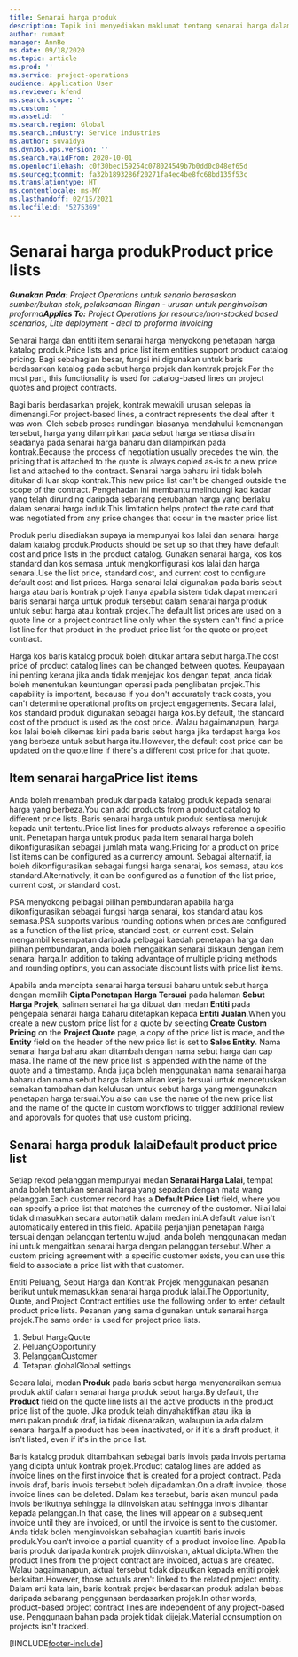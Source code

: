 ```yaml
---
title: Senarai harga produk
description: Topik ini menyediakan maklumat tentang senarai harga dalam penetapan harga katalog yang digunakan untuk sebut harga dan kontrak projek.
author: rumant
manager: AnnBe
ms.date: 09/18/2020
ms.topic: article
ms.prod: ''
ms.service: project-operations
audience: Application User
ms.reviewer: kfend
ms.search.scope: ''
ms.custom: ''
ms.assetid: ''
ms.search.region: Global
ms.search.industry: Service industries
ms.author: suvaidya
ms.dyn365.ops.version: ''
ms.search.validFrom: 2020-10-01
ms.openlocfilehash: c0f30bec159254c078024549b7b0dd0c048ef65d
ms.sourcegitcommit: fa32b1893286f20271fa4ec4be8fc68bd135f53c
ms.translationtype: HT
ms.contentlocale: ms-MY
ms.lasthandoff: 02/15/2021
ms.locfileid: "5275369"
---
```

# <a name="product-price-lists"></a><span data-ttu-id="4efc5-103">Senarai harga produk</span><span class="sxs-lookup"><span data-stu-id="4efc5-103">Product price lists</span></span>

<span data-ttu-id="4efc5-104">_**Gunakan Pada:** Project Operations untuk senario berasaskan sumber/bukan stok, pelaksanaan Ringan - urusan untuk penginvoisan proforma_</span><span class="sxs-lookup"><span data-stu-id="4efc5-104">_**Applies To:** Project Operations for resource/non-stocked based scenarios, Lite deployment - deal to proforma invoicing_</span></span>

<span data-ttu-id="4efc5-105">Senarai harga dan entiti item senarai harga menyokong penetapan harga katalog produk.</span><span class="sxs-lookup"><span data-stu-id="4efc5-105">Price lists and price list item entities support product catalog pricing.</span></span> <span data-ttu-id="4efc5-106">Bagi sebahagian besar, fungsi ini digunakan untuk baris berdasarkan katalog pada sebut harga projek dan kontrak projek.</span><span class="sxs-lookup"><span data-stu-id="4efc5-106">For the most part, this functionality is used for catalog-based lines on project quotes and project contracts.</span></span>

<span data-ttu-id="4efc5-107">Bagi baris berdasarkan projek, kontrak mewakili urusan selepas ia dimenangi.</span><span class="sxs-lookup"><span data-stu-id="4efc5-107">For project-based lines, a contract represents the deal after it was won.</span></span> <span data-ttu-id="4efc5-108">Oleh sebab proses rundingan biasanya mendahului kemenangan tersebut, harga yang dilampirkan pada sebut harga sentiasa disalin seadanya pada senarai harga baharu dan dilampirkan pada kontrak.</span><span class="sxs-lookup"><span data-stu-id="4efc5-108">Because the process of negotiation usually precedes the win, the pricing that is attached to the quote is always copied as-is to a new price list and attached to the contract.</span></span> <span data-ttu-id="4efc5-109">Senarai harga baharu ini tidak boleh ditukar di luar skop kontrak.</span><span class="sxs-lookup"><span data-stu-id="4efc5-109">This new price list can't be changed outside the scope of the contract.</span></span> <span data-ttu-id="4efc5-110">Pengehadan ini membantu melindungi kad kadar yang telah dirunding daripada sebarang perubahan harga yang berlaku dalam senarai harga induk.</span><span class="sxs-lookup"><span data-stu-id="4efc5-110">This limitation helps protect the rate card that was negotiated from any price changes that occur in the master price list.</span></span>

<span data-ttu-id="4efc5-111">Produk perlu disediakan supaya ia mempunyai kos lalai dan senarai harga dalam katalog produk.</span><span class="sxs-lookup"><span data-stu-id="4efc5-111">Products should be set up so that they have default cost and price lists in the product catalog.</span></span> <span data-ttu-id="4efc5-112">Gunakan senarai harga, kos kos standard dan kos semasa untuk mengkonfigurasi kos lalai dan harga senarai.</span><span class="sxs-lookup"><span data-stu-id="4efc5-112">Use the list price, standard cost, and current cost to configure default cost and list prices.</span></span> <span data-ttu-id="4efc5-113">Harga senarai lalai digunakan pada baris sebut harga atau baris kontrak projek hanya apabila sistem tidak dapat mencari baris senarai harga untuk produk tersebut dalam senarai harga produk untuk sebut harga atau kontrak projek.</span><span class="sxs-lookup"><span data-stu-id="4efc5-113">The default list prices are used on a quote line or a project contract line only when the system can't find a price list line for that product in the product price list for the quote or project contract.</span></span>

<span data-ttu-id="4efc5-114">Harga kos baris katalog produk boleh ditukar antara sebut harga.</span><span class="sxs-lookup"><span data-stu-id="4efc5-114">The cost price of product catalog lines can be changed between quotes.</span></span> <span data-ttu-id="4efc5-115">Keupayaan ini penting kerana jika anda tidak menjejak kos dengan tepat, anda tidak boleh menentukan keuntungan operasi pada penglibatan projek.</span><span class="sxs-lookup"><span data-stu-id="4efc5-115">This capability is important, because if you don't accurately track costs, you can't determine operational profits on project engagements.</span></span> <span data-ttu-id="4efc5-116">Secara lalai, kos standard produk digunakan sebagai harga kos.</span><span class="sxs-lookup"><span data-stu-id="4efc5-116">By default, the standard cost of the product is used as the cost price.</span></span> <span data-ttu-id="4efc5-117">Walau bagaimanapun, harga kos lalai boleh dikemas kini pada baris sebut harga jika terdapat harga kos yang berbeza untuk sebut harga itu.</span><span class="sxs-lookup"><span data-stu-id="4efc5-117">However, the default cost price can be updated on the quote line if there's a different cost price for that quote.</span></span>

## <a name="price-list-items"></a><span data-ttu-id="4efc5-118">Item senarai harga</span><span class="sxs-lookup"><span data-stu-id="4efc5-118">Price list items</span></span>

<span data-ttu-id="4efc5-119">Anda boleh menambah produk daripada katalog produk kepada senarai harga yang berbeza.</span><span class="sxs-lookup"><span data-stu-id="4efc5-119">You can add products from a product catalog to different price lists.</span></span> <span data-ttu-id="4efc5-120">Baris senarai harga untuk produk sentiasa merujuk kepada unit tertentu.</span><span class="sxs-lookup"><span data-stu-id="4efc5-120">Price list lines for products always reference a specific unit.</span></span> <span data-ttu-id="4efc5-121">Penetapan harga untuk produk pada item senarai harga boleh dikonfigurasikan sebagai jumlah mata wang.</span><span class="sxs-lookup"><span data-stu-id="4efc5-121">Pricing for a product on price list items can be configured as a currency amount.</span></span> <span data-ttu-id="4efc5-122">Sebagai alternatif, ia boleh dikonfigurasikan sebagai fungsi harga senarai, kos semasa, atau kos standard.</span><span class="sxs-lookup"><span data-stu-id="4efc5-122">Alternatively, it can be configured as a function of the list price, current cost, or standard cost.</span></span>

<span data-ttu-id="4efc5-123">PSA menyokong pelbagai pilihan pembundaran apabila harga dikonfigurasikan sebagai fungsi harga senarai, kos standard atau kos semasa.</span><span class="sxs-lookup"><span data-stu-id="4efc5-123">PSA supports various rounding options when prices are configured as a function of the list price, standard cost, or current cost.</span></span> <span data-ttu-id="4efc5-124">Selain mengambil kesempatan daripada pelbagai kaedah penetapan harga dan pilihan pembundaran, anda boleh mengaitkan senarai diskaun dengan item senarai harga.</span><span class="sxs-lookup"><span data-stu-id="4efc5-124">In addition to taking advantage of multiple pricing methods and rounding options, you can associate discount lists with price list items.</span></span> 

<span data-ttu-id="4efc5-125">Apabila anda mencipta senarai harga tersuai baharu untuk sebut harga dengan memilih **Cipta Penetapan Harga Tersuai** pada halaman **Sebut Harga Projek**, salinan senarai harga dibuat dan medan **Entiti** pada pengepala senarai harga baharu ditetapkan kepada **Entiti Jualan**.</span><span class="sxs-lookup"><span data-stu-id="4efc5-125">When you create a new custom price list for a quote by selecting **Create Custom Pricing** on the **Project Quote** page, a copy of the price list is made, and the **Entity** field on the header of the new price list is set to **Sales Entity**.</span></span> <span data-ttu-id="4efc5-126">Nama senarai harga baharu akan ditambah dengan nama sebut harga dan cap masa.</span><span class="sxs-lookup"><span data-stu-id="4efc5-126">The name of the new price list is appended with the name of the quote and a timestamp.</span></span> <span data-ttu-id="4efc5-127">Anda juga boleh menggunakan nama senarai harga baharu dan nama sebut harga dalam aliran kerja tersuai untuk mencetuskan semakan tambahan dan kelulusan untuk sebut harga yang menggunakan penetapan harga tersuai.</span><span class="sxs-lookup"><span data-stu-id="4efc5-127">You also can use the name of the new price list and the name of the quote in custom workflows to trigger additional review and approvals for quotes that use custom pricing.</span></span>

 
## <a name="default-product-price-list"></a><span data-ttu-id="4efc5-128">Senarai harga produk lalai</span><span class="sxs-lookup"><span data-stu-id="4efc5-128">Default product price list</span></span>
<span data-ttu-id="4efc5-129">Setiap rekod pelanggan mempunyai medan **Senarai Harga Lalai**, tempat anda boleh tentukan senarai harga yang sepadan dengan mata wang pelanggan.</span><span class="sxs-lookup"><span data-stu-id="4efc5-129">Each customer record has a **Default Price List** field, where you can specify a price list that matches the currency of the customer.</span></span> <span data-ttu-id="4efc5-130">Nilai lalai tidak dimasukkan secara automatik dalam medan ini.</span><span class="sxs-lookup"><span data-stu-id="4efc5-130">A default value isn't automatically entered in this field.</span></span> <span data-ttu-id="4efc5-131">Apabila perjanjian penetapan harga tersuai dengan pelanggan tertentu wujud, anda boleh menggunakan medan ini untuk mengaitkan senarai harga dengan pelanggan tersebut.</span><span class="sxs-lookup"><span data-stu-id="4efc5-131">When a custom pricing agreement with a specific customer exists, you can use this field to associate a price list with that customer.</span></span>

<span data-ttu-id="4efc5-132">Entiti Peluang, Sebut Harga dan Kontrak Projek menggunakan pesanan berikut untuk memasukkan senarai harga produk lalai.</span><span class="sxs-lookup"><span data-stu-id="4efc5-132">The Opportunity, Quote, and Project Contract entities use the following order to enter default product price lists.</span></span> <span data-ttu-id="4efc5-133">Pesanan yang sama digunakan untuk senarai harga projek.</span><span class="sxs-lookup"><span data-stu-id="4efc5-133">The same order is used for project price lists.</span></span>

1.  <span data-ttu-id="4efc5-134">Sebut Harga</span><span class="sxs-lookup"><span data-stu-id="4efc5-134">Quote</span></span>
2.  <span data-ttu-id="4efc5-135">Peluang</span><span class="sxs-lookup"><span data-stu-id="4efc5-135">Opportunity</span></span>
3.  <span data-ttu-id="4efc5-136">Pelanggan</span><span class="sxs-lookup"><span data-stu-id="4efc5-136">Customer</span></span>
4.  <span data-ttu-id="4efc5-137">Tetapan global</span><span class="sxs-lookup"><span data-stu-id="4efc5-137">Global settings</span></span> 

<span data-ttu-id="4efc5-138">Secara lalai, medan **Produk** pada baris sebut harga menyenaraikan semua produk aktif dalam senarai harga produk sebut harga.</span><span class="sxs-lookup"><span data-stu-id="4efc5-138">By default, the **Product** field on the quote line lists all the active products in the product price list of the quote.</span></span> <span data-ttu-id="4efc5-139">Jika produk telah dinyahaktifkan atau jika ia merupakan produk draf, ia tidak disenaraikan, walaupun ia ada dalam senarai harga.</span><span class="sxs-lookup"><span data-stu-id="4efc5-139">If a product has been inactivated, or if it's a draft product, it isn't listed, even if it's in the price list.</span></span> 

<span data-ttu-id="4efc5-140">Baris katalog produk ditambahkan sebagai baris invois pada invois pertama yang dicipta untuk kontrak projek.</span><span class="sxs-lookup"><span data-stu-id="4efc5-140">Product catalog lines are added as invoice lines on the first invoice that is created for a project contract.</span></span> <span data-ttu-id="4efc5-141">Pada invois draf, baris invois tersebut boleh dipadamkan.</span><span class="sxs-lookup"><span data-stu-id="4efc5-141">On a draft invoice, those invoice lines can be deleted.</span></span> <span data-ttu-id="4efc5-142">Dalam kes tersebut, baris akan muncul pada invois berikutnya sehingga ia diinvoiskan atau sehingga invois dihantar kepada pelanggan.</span><span class="sxs-lookup"><span data-stu-id="4efc5-142">In that case, the lines will appear on a subsequent invoice until they are invoiced, or until the invoice is sent to the customer.</span></span> <span data-ttu-id="4efc5-143">Anda tidak boleh menginvoiskan sebahagian kuantiti baris invois produk.</span><span class="sxs-lookup"><span data-stu-id="4efc5-143">You can't invoice a partial quantity of a product invoice line.</span></span> <span data-ttu-id="4efc5-144">Apabila baris produk daripada kontrak projek diinvoiskan, aktual dicipta.</span><span class="sxs-lookup"><span data-stu-id="4efc5-144">When the product lines from the project contract are invoiced, actuals are created.</span></span> <span data-ttu-id="4efc5-145">Walau bagaimanapun, aktual tersebut tidak dipautkan kepada entiti projek berkaitan.</span><span class="sxs-lookup"><span data-stu-id="4efc5-145">However, those actuals aren't linked to the related project entity.</span></span> <span data-ttu-id="4efc5-146">Dalam erti kata lain, baris kontrak projek berdasarkan produk adalah bebas daripada sebarang penggunaan berdasarkan projek.</span><span class="sxs-lookup"><span data-stu-id="4efc5-146">In other words, product-based project contract lines are independent of any project-based use.</span></span> <span data-ttu-id="4efc5-147">Penggunaan bahan pada projek tidak dijejak.</span><span class="sxs-lookup"><span data-stu-id="4efc5-147">Material consumption on projects isn't tracked.</span></span>


[!INCLUDE[footer-include](../includes/footer-banner.md)]